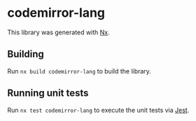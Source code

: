 # codemirror-lang

This library was generated with [Nx](https://nx.dev).

## Building

Run `nx build codemirror-lang` to build the library.

## Running unit tests

Run `nx test codemirror-lang` to execute the unit tests via [Jest](https://jestjs.io).
